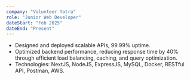 ```yaml
---
company: "Volunteer Yatra"
role: "Junior Web Developer"
dateStart: "Feb 2025"
dateEnd: "Present"
---
```


- Designed and deployed scalable APIs, 99.99% uptime.
- Optimized backend performance, reducing response time by 40% through efficient load balancing, caching, and query optimization.
- Technologies: NextJS, NodeJS, ExpressJS, MySQL, Docker, RESTful API, Postman, AWS.